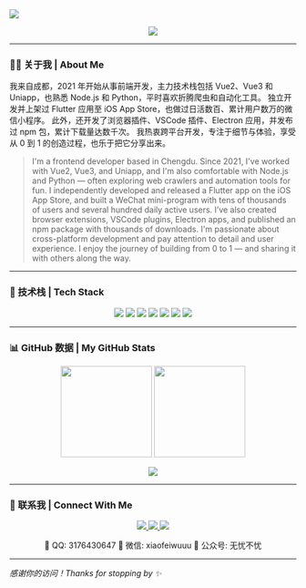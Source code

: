 <!-- 顶部波浪图 -->
<img src="https://capsule-render.vercel.app/api?type=waving&height=280&text=Hi%2C%20I%27m%20Wu%20You&fontAlign=50&fontAlignY=40&color=gradient&desc=Frontend%20%7C%20Cross-platform%20%7C%20From%20Chengdu&descAlign=50&descAlignY=60" />

<!-- 打字机动画 -->
<p align="center">
  <img src="https://readme-typing-svg.demolab.com?font=Fira+Code&pause=1000&color=58B0F6&center=true&vCenter=true&width=500&lines=Frontend+Engineer+%7C+Vue%2C+Uniapp%2C+Flutter;Python+Lover+%7C+Node.js+Tinkerer;Exploring+cross-platform+dev+from+Chengdu" />
</p>

---

### 🧑‍💻 关于我 | About Me

我来自成都，2021 年开始从事前端开发，主力技术栈包括 Vue2、Vue3 和 Uniapp，也熟悉 Node.js 和 Python，平时喜欢折腾爬虫和自动化工具。
独立开发并上架过 Flutter 应用至 iOS App Store，也做过日活数百、累计用户数万的微信小程序。
此外，还开发了浏览器插件、VSCode 插件、Electron 应用，并发布过 npm 包，累计下载量达数千次。
我热衷跨平台开发，专注于细节与体验，享受从 0 到 1 的创造过程，也乐于把它分享出来。

> I'm a frontend developer based in Chengdu. Since 2021, I've worked with Vue2, Vue3, and Uniapp, and I'm also comfortable with Node.js and Python — often exploring web crawlers and automation tools for fun.
> I independently developed and released a Flutter app on the iOS App Store, and built a WeChat mini-program with tens of thousands of users and several hundred daily active users.
I’ve also created browser extensions, VSCode plugins, Electron apps, and published an npm package with thousands of downloads.
> I'm passionate about cross-platform development and pay attention to detail and user experience. I enjoy the journey of building from 0 to 1 — and sharing it with others along the way.

---

### 🚀 技术栈 | Tech Stack

<p align="center">
  <img src="https://img.shields.io/badge/Vue-3.x-42b883?style=for-the-badge&logo=vue.js&logoColor=white"/>
  <img src="https://img.shields.io/badge/Uniapp-%231DA1F2?style=for-the-badge&logo=wechat&logoColor=white" />
  <img src="https://img.shields.io/badge/Flutter-%2302569B?style=for-the-badge&logo=flutter&logoColor=white" />
  <img src="https://img.shields.io/badge/Node.js-%23339933?style=for-the-badge&logo=node.js&logoColor=white" />
  <img src="https://img.shields.io/badge/Python-%233776AB?style=for-the-badge&logo=python&logoColor=white" />
  <img src="https://img.shields.io/badge/Electron-2c2c2c?style=for-the-badge&logo=electron&logoColor=white" />
  <img src="https://img.shields.io/badge/VScode%20Plugin-blue?style=for-the-badge&logo=visualstudiocode&logoColor=white" />
</p>

---

### 📊 GitHub 数据 | My GitHub Stats

<p align="center">
  <img src="https://github-readme-stats.vercel.app/api?username=xiaofeiwuuu&show_icons=true&theme=radical" height="160" />
  <img src="https://streak-stats.demolab.com/?user=xiaofeiwuuu&theme=radical" height="160"/>
</p>

<p align="center">
  <img src="https://github-profile-trophy.vercel.app/?username=xiaofeiwuuu&theme=onedark&row=1&column=7"/>
</p>

---

### 🧩 联系我 | Connect With Me

<p align="center">
  <a href="mailto:danielwright217ar2@gmail.com">
    <img src="https://img.shields.io/badge/Gmail-danielwright217ar2@gmail.com-D14836?style=for-the-badge&logo=gmail&logoColor=white" />
  </a>
  <a href="https://gitee.com/xiaofeiwuu">
    <img src="https://img.shields.io/badge/Gitee-xiaofeiwuu-orange?style=for-the-badge&logo=gitee&logoColor=white" />
  </a>
  <a href="https://github.com/xiaofeiwuuu">
    <img src="https://img.shields.io/badge/GitHub-xiaofeiwuuu-181717?style=for-the-badge&logo=github&logoColor=white" />
  </a>
</p>

<p align="center">
  📮 QQ: 3176430647  
  💬 微信: xiaofeiwuuu  
  📖 公众号: 无忧不忧  
</p>

---

_感谢你的访问！Thanks for stopping by ✨_
